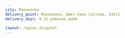 ```yaml
---
city: Махачкала
delivery_point: Махачкала, Амет-Хана Султана, 144/2
delivery_days: 9-11 рабочих дней

layout: region_dvigatel
---
```

